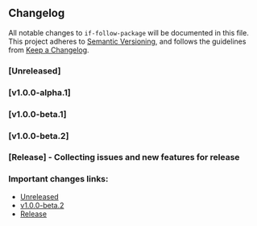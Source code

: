 ## Changelog

All notable changes to `if-follow-package` will be documented in this file. This project adheres to [Semantic Versioning](https://semver.org/spec/v2.0.0.html),
and follows the guidelines from [Keep a Changelog](https://keepachangelog.com/).

### [Unreleased]

### [v1.0.0-alpha.1]

### [v1.0.0-beta.1]

### [v1.0.0-beta.2]

### [Release] - Collecting issues and new features for release

### Important changes links:

- [Unreleased](https://github.com/farhan7reza7/if-follow-package/compare/v1.0.0-beta.2...HEAD)
- [v1.0.0-beta.2](https://github.com/farhan7reza7/if-follow-package/releases/tag/v1.0.0-beta.2.1)
- [Release](https://github.com/farhan7reza7/if-follow-package/milestone/2)
